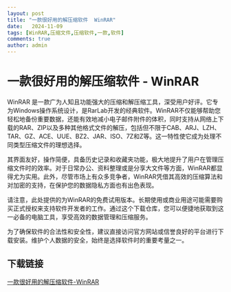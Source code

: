 ```yaml
---
layout: post
title: "一款很好用的解压缩软件  WinRAR"
date:   2024-11-09
tags: [WinRAR,压缩文件,压缩软件,一款,软件]
comments: true
author: admin
---
```

# 一款很好用的解压缩软件 - WinRAR

WinRAR 是一款广为人知且功能强大的压缩和解压缩工具，深受用户好评。它专为Windows操作系统设计，是RarLab开发的经典软件。WinRAR不仅能够帮助您轻松地备份重要数据，还能有效地减小电子邮件附件的体积，同时支持从网络上下载的RAR、ZIP以及多种其他格式文件的解压，包括但不限于CAB、ARJ、LZH、TAR、GZ、ACE、UUE、BZ2、JAR、ISO、7Z和Z等。这一特性使它成为处理不同类型压缩文件的理想选择。

其界面友好，操作简便，具备历史记录和收藏夹功能，极大地提升了用户在管理压缩文件时的效率。对于日常办公、资料整理或是分享大文件等方面，WinRAR都显得尤为实用。此外，尽管市场上有众多竞争者，WinRAR凭借其高效的压缩算法和对加密的支持，在保护您的数据隐私方面也有出色表现。

请注意，此处提供的为WinRAR的免费试用版本。长期使用或商业用途可能需要购买正式授权来支持软件开发者的工作。通过这个下载仓库，您可以便捷地获取到这一必备的电脑工具，享受高效的数据管理和压缩服务。

为了确保软件的合法性和安全性，建议直接访问官方网站或信誉良好的平台进行下载安装。维护个人数据的安全，始终是选择软件时的重要考量之一。

## 下载链接

[一款很好用的解压缩软件-WinRAR](https://pan.quark.cn/s/21b153e68ff2)